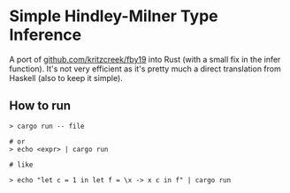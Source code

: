 # Simple Hindley-Milner Type Inference

A port of [github.com/kritzcreek/fby19](https://github.com/kritzcreek/fby19) into Rust (with a small fix in the infer function).
It's not very efficient as it's pretty much a direct translation from Haskell (also to keep it simple).

## How to run

```shell
> cargo run -- file

# or 
> echo <expr> | cargo run

# like

> echo "let c = 1 in let f = \x -> x c in f" | cargo run
```
